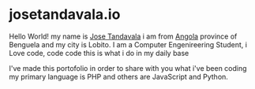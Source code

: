 # josetandavala.io

Hello World! my name is [Jose Tandavala](https://www.facebook.com/jose.tandavala) i am from [Angola](https://pt.wikipedia.org/wiki/Angola) province of Benguela and my city is Lobito. I am a Computer Engenireering Student, i Love code, code code this is what i do in my daily base
 
I've made this portofolio in order to share with you what i've been coding my primary language is PHP and others are JavaScript and Python.
